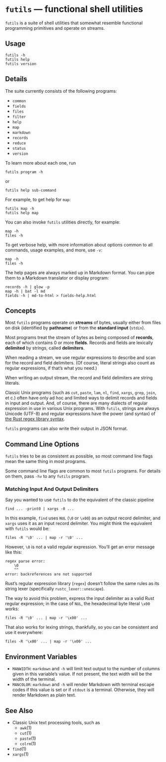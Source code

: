 # `futils` — functional shell utilities

`futils` is a suite of shell utilities that somewhat resemble functional programming primitives and operate on streams.

## Usage

```
futils -h
futils help
futils version
```

## Details

The suite currently consists of the following programs:

* `common`
* `fields`
* `files`
* `filter`
* `help`
* `map`
* `markdown`
* `records`
* `reduce`
* `status`
* `version`

To learn more about each one, run

```
futils program -h
```

or

```
futils help sub-command
```

For example, to get help for `map`:

```
futils map -h
futils help map
```

You can also invoke `futils` utilities directly, for example:

```
map -h
files -h
```

To get verbose help, with more information about options common to all commands, usage examples, and more, use `-v`:

```
map -h
files -h
```

The help pages are always marked up in Markdown format. You can pipe them to a Markdown translator or display program:

```
records -h | glow -p
map -h | bat -l md
fields -h | md-to-html > fields-help.html
```

## Concepts

Most `futils` programs operate on **streams** of bytes, usually either from files on disk (identified by **pathname**) or from the **standard input** (`stdin`).

Most programs treat the stream of bytes as being composed of **records**, each of which contains 0 or more **fields**. Records and fields are lexically **delimited** by strings, called **delimiters**.

When reading a stream, we use regular expressions to describe and scan for the record and field delimiters. (Of course, literal strings also count as regular expressions, if that’s what you need.)

When writing an output stream, the record and field delimiters are string literals.

Classic Unix programs (such as `cut`, `paste`, `lam`, `nl`, `find`, `xargs`, `grep`, `join`, et c.) often have only ad hoc and limited ways to delimit records and fields in input and output. And, of course, there are many dialects of regular expression in use in various Unix programs. With `futils`, strings are always Unicode (UTF-8) and regular expressions have the power (and syntax) of [the Rust regex library syntax](https://docs.rs/regex/latest/regex/).

`futils` programs can also write their output in JSON format.

## Command Line Options

`futils` tries to be as consistent as possible, so most command line flags mean the same thing in most programs.

Some command line flags are common to most `futils` programs. For details on them, pass `-hv` to any `futils` program.

### Matching Input And Output Delimiters

Say you wanted to use `futils` to do the equivalent of the classic pipeline

```
find ... -print0 | xargs -0 ...
```

In this example, `find` uses `NUL` (`\0` or `\x00`) as an output record delimiter, and `xargs` uses it as an input record delimiter. You might think the equivalent with `futils` would be:

```
files -R '\0' ... | map -r '\0' ...
```

However, `\0` is not a valid regular expression. You’ll get an error message like this:

```
regex parse error:
    \0
    ^^
error: backreferences are not supported
```

Rust’s regular expression library (`regex`) doesn’t follow the same rules as its string lexer (specifically `rustc_lexer::unescape`).

The way to avoid this problem, express the input delimiter as a valid Rust regular expression; in the case of `NUL`, the hexadecimal byte literal `\x00` works:

```
files -R '\0' ... | map -r '\x00' ...
```

That also works for lexing strings, thankfully, so you can be consistent and use it everywhere:

```
files -R '\x00' ... | map -r '\x00' ...
```

## Environment Variables

* `MANWIDTH`: `markdown` and `-h` will limit text output to the number of columns given in this variable’s value. If not present, the text width will be the width of the terminal.
* `MANCOLOR`: `markdown` and `-h` will render Markdown with terminal escape codes if this value is set or if `stdout` is a terminal. Otherwise, they will render Markdown as plain text.

## See Also

* Classic Unix text processing tools, such as
  * `awk`(1)
  * `cut`(1)
  * `paste`(1)
  * `colrm`(1)
* `find`(1)
* `xargs`(1)
